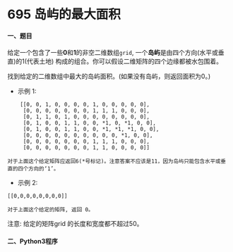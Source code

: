 # 695 岛屿的最大面积


#### 一、题目


给定一个包含了一些**0**和**1**的非空二维数组```grid```, 一个**岛屿**是由四个方向(水平或垂直)的1(代表土地) 构成的组合。你可以假设二维矩阵的四个边缘都被水包围着。

找到给定的二维数组中最大的岛屿面积。(如果没有岛屿，则返回面积为0。)

* 示例 1:
```
    [[0, 0, 1, 0, 0, 0, 0, 1, 0, 0, 0, 0, 0],
     [0, 0, 0, 0, 0, 0, 0, 1, 1, 1, 0, 0, 0],
     [0, 1, 1, 0, 1, 0, 0, 0, 0, 0, 0, 0, 0],
     [0, 1, 0, 0, 1, 1, 0, 0, *1, 0, *1, 0, 0],
     [0, 1, 0, 0, 1, 1, 0, 0, *1, *1, *1, 0, 0],
     [0, 0, 0, 0, 0, 0, 0, 0, 0, 0, *1, 0, 0],
     [0, 0, 0, 0, 0, 0, 0, 1, 1, 1, 0, 0, 0],
     [0, 0, 0, 0, 0, 0, 0, 1, 1, 0, 0, 0, 0]]

对于上面这个给定矩阵应返回6(*号标记)。注意答案不应该是11，因为岛屿只能包含水平或垂直的四个方向的‘1’。
```

* 示例 2:
```
[[0,0,0,0,0,0,0,0]]

对于上面这个给定的矩阵, 返回 0。
```

注意: 给定的矩阵grid 的长度和宽度都不超过50。


#### 二、Python3程序
